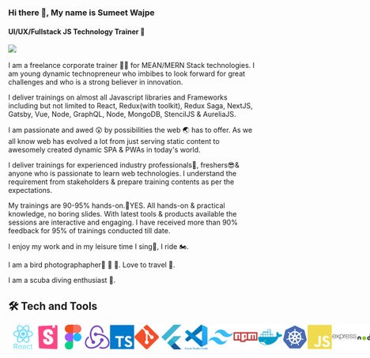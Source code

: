 ### Hi there 👋, My name is Sumeet Wajpe
#### UI/UX/Fullstack JS Technology Trainer 🥷

<img src="https://www.oecd-nea.org/upload/docs/image/jpeg/2020-09/shutterstock_402724045.jpg" height="300px" />


I am a freelance  corporate trainer 👨‍🏫 for MEAN/MERN Stack technologies. I am young dynamic technopreneur who imbibes to look forward for great challenges and who is a strong believer in innovation. 

I deliver trainings on almost all Javascript libraries and Frameworks including but not limited to React, Redux(with toolkit), Redux Saga, NextJS, Gatsby, Vue, Node, GraphQL, Node, MongoDB, StencilJS & AureliaJS. 

I am passionate and awed 😲 by possibilities the web 🌏 has to offer. As we all know web has evolved a lot from just serving static content to awesomely created dynamic SPA & PWAs in today's world. 

I deliver trainings for experienced industry professionals🥸, freshers😎& anyone who is passionate to learn web technologies. I understand  the requirement from stakeholders & prepare training contents as per the expectations. 

My trainings are 90-95% hands-on.🕺YES. All hands-on & practical knowledge, no boring slides. With latest tools & products available the sessions are interactive and engaging. I have received more than 90% feedback for 95% of trainings conducted till date.

I enjoy my work and in my leisure time I sing🎤, I ride 🏍️. 

I am a bird photographapher🦉 🦅 📸. Love to travel 🧭.

I am a scuba diving enthusiast 🤿.

<h2>🛠️ Tech and Tools</h2>
<div style="display:flex;margin:5px;">
<img src="https://github.com/devicons/devicon/blob/master/icons/react/react-original-wordmark.svg" height="50px" alt="React" />
<img src="https://github.com/devicons/devicon/blob/master/icons/storybook/storybook-original.svg" height="50px" alt="Storybook" />
<img src="https://github.com/devicons/devicon/blob/master/icons/figma/figma-original.svg" height="50px" alt="Figma" />
<img src="https://github.com/devicons/devicon/blob/master/icons/redux/redux-original.svg" height="50px" alt="Redux" />
<img src="https://github.com/devicons/devicon/blob/master/icons/typescript/typescript-plain.svg" height="50px" alt="Typescript" />
<img src="https://github.com/devicons/devicon/blob/master/icons/git/git-plain.svg" height="50px" alt="Git" />
<img src="https://github.com/devicons/devicon/blob/master/icons/flutter/flutter-original.svg" height="50px" alt="Flutter" />
<img src="https://github.com/devicons/devicon/blob/master/icons/vscode/vscode-original-wordmark.svg" height="50px" alt="VSCODE" />
<img src="https://github.com/devicons/devicon/blob/master/icons/tailwindcss/tailwindcss-plain.svg" height="50px" alt="Tailwind" />
<img src="https://github.com/devicons/devicon/blob/master/icons/npm/npm-original-wordmark.svg" height="50px" alt="NPM" />
<img src="https://github.com/devicons/devicon/blob/master/icons/docker/docker-plain.svg" height="50px" alt="Docker" />
<img src="https://github.com/devicons/devicon/blob/master/icons/kubernetes/kubernetes-plain.svg" height="50px" alt="Kubernetes" />
<img src="https://github.com/devicons/devicon/blob/master/icons/javascript/javascript-plain.svg" height="50px" alt="JS" />
<img src="https://github.com/devicons/devicon/blob/master/icons/express/express-original-wordmark.svg" height="50px" alt="Express" />
<img src="https://github.com/devicons/devicon/blob/master/icons/nodejs/nodejs-original-wordmark.svg" height="50px" alt="Node" />
<img src="https://github.com/devicons/devicon/blob/master/icons/angularjs/angularjs-original.svg" height="50px" alt="Angular" />
<img src="https://github.com/devicons/devicon/blob/master/icons/dart/dart-original-wordmark.svg" height="50px" alt="Dart" />
<img src="https://github.com/devicons/devicon/blob/master/icons/d3js/d3js-original.svg" height="50px" alt="D3" />
<img src="https://github.com/devicons/devicon/blob/master/icons/vuejs/vuejs-original-wordmark.svg" height="50px" alt="Vue" />
<img src="https://github.com/devicons/devicon/blob/master/icons/nginx/nginx-original.svg" height="50px" alt="Nginx" />
<img src="https://github.com/devicons/devicon/blob/master/icons/webpack/webpack-original-wordmark.svg" height="50px" alt="Webpack" />
<img src="https://github.com/devicons/devicon/blob/master/icons/vuetify/vuetify-original.svg" height="50px" alt="Vuetify" />
<img src="https://github.com/devicons/devicon/blob/master/icons/materialui/materialui-plain.svg" height="50px" alt="MaterialUI" />
<img src="https://github.com/devicons/devicon/blob/master/icons/bootstrap/bootstrap-original-wordmark.svg" height="50px" alt="Bootstrap" />
<img src="https://github.com/devicons/devicon/blob/master/icons/html5/html5-original.svg" height="50px" alt="HTML5" />
<img src="https://github.com/devicons/devicon/blob/master/icons/css3/css3-plain-wordmark.svg" height="50px" alt="CSS3" />
<img src="https://github.com/devicons/devicon/blob/master/icons/sass/sass-original.svg" height="50px" alt="SASS" />
<img src="https://github.com/devicons/devicon/blob/master/icons/babel/babel-original.svg" height="50px" alt="Babel" />
<img src="https://github.com/devicons/devicon/blob/master/icons/graphql/graphql-plain.svg" height="50px" alt="GraphQL" />
<img src="https://github.com/devicons/devicon/blob/master/icons/karma/karma-original.svg" height="50px" alt="Karma" />
<img src="https://github.com/devicons/devicon/blob/master/icons/jest/jest-plain.svg" height="50px" alt="Jest" />
<img src="https://github.com/devicons/devicon/blob/master/icons/mongodb/mongodb-original-wordmark.svg" height="50px" alt="MongoDB" />
<img src="https://github.com/devicons/devicon/blob/master/icons/nextjs/nextjs-original-wordmark.svg" height="50px" alt="NextJS" />
<img src="https://github.com/devicons/devicon/blob/master/icons/firebase/firebase-plain-wordmark.svg" height="50px" alt="Firebase" /
     </div>


[![Sumeet's GitHub stats](https://github-readme-stats.vercel.app/api?username=SumeetWajpe&&show_icons=true&theme=vue-dark)](https://github.com/SumeetWajpe/github-readme-stats)
     
[![Top Langs](https://github-readme-stats.vercel.app/api/top-langs/?username=SumeetWajpe&theme=slateorange)](https://github.com/SumeetWajpe/github-readme-stats) 


   I am reachable on : <br/>
     <p> &nbsp;➤ learnitwithsumeet@gmail.com </p>
     <p> &nbsp;➤ +91 9881242590 </p>
     <p> &nbsp;➤ https://www.linkedin.com/in/sumeet-wajpe-the-trainer/ </p>

See you soon ! Happy learning ! 😎



